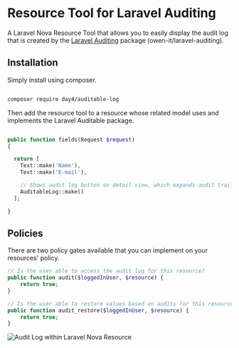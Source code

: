 # Resource Tool for Laravel Auditing

A Laravel Nova Resource Tool that allows you to easily display the audit log that is created by the [Laravel Auditing](http://www.laravel-auditing.com/) package (owen-it/laravel-auditing).

## Installation

Simply install using composer.

```bash

composer require day4/auditable-log

```

Then add the resource tool to a resource whose related model uses and implements the Laravel Auditable package.

```php

public function fields(Request $request)
{

  return [
    Text::make('Name'),
    Text::make('E-mail'),

    // Shows audit log button on detail view, which expands audit trail
    AuditableLog::make()
  ];

}

```

## Policies

There are two policy gates available that you can implement on your resources' policy.


```php
// Is the user able to access the audit log for this resource?
public function audit($loggedInUser, $resource) {
    return true;
}
```


```php
// Is the user able to restore values based on audits for this resource?
public function audit_restore($loggedInUser, $resource) {
    return true;
}
```

![Audit Log within Laravel Nova Resource](https://raw.githubusercontent.com/dev-partners/laravel-nova-auditable-log/master/dist/audit-log-button.gif)
